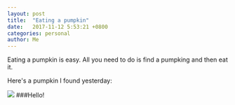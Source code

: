 ```yaml
---
layout: post
title:  "Eating a pumpkin"
date:   2017-11-12 5:53:21 +0800
categories: personal
author: Me
---
```

<p>Eating a pumpkin is easy. All you need to do is find a pumpking and then eat it.</p>
<p>Here's a pumpkin I found yesterday:</p>
<img src="{{site.baseurl}}/pictures/tony.png">
###Hello!

